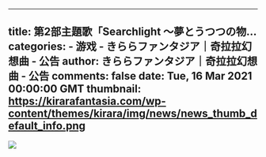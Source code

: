 
---
title: 第2部主題歌「Searchlight ～夢とうつつの物...
categories: 
    - 游戏
    - きららファンタジア｜奇拉拉幻想曲 - 公告
author: きららファンタジア｜奇拉拉幻想曲 - 公告
comments: false
date: Tue, 16 Mar 2021 00:00:00 GMT
thumbnail: https://kirarafantasia.com/wp-content/themes/kirara/img/news/news_thumb_default_info.png
---

<div>   
<img src="https://kirarafantasia.com/wp-content/themes/kirara/img/news/news_thumb_default_info.png" referrerpolicy="no-referrer">  
</div>
            